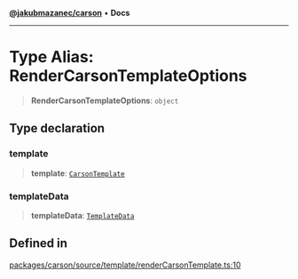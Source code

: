 [**@jakubmazanec/carson**](../README.md) • **Docs**

---

# Type Alias: RenderCarsonTemplateOptions

> **RenderCarsonTemplateOptions**: `object`

## Type declaration

### template

> **template**: [`CarsonTemplate`](CarsonTemplate.md)

### templateData

> **templateData**: [`TemplateData`](TemplateData.md)

## Defined in

[packages/carson/source/template/renderCarsonTemplate.ts:10](https://github.com/jakubmazanec/tools/blob/6ed2cc9bf798455a62cfc34def34fef748169fa2/packages/carson/source/template/renderCarsonTemplate.ts#L10)
